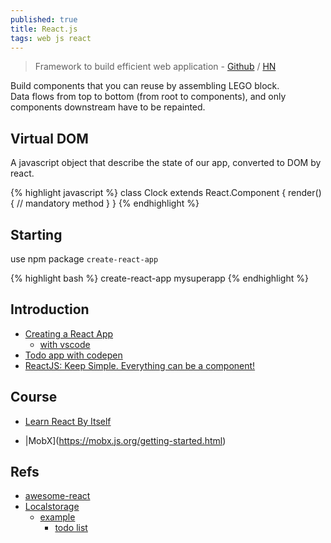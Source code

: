```yaml
---
published: true
title: React.js
tags: web js react
---
```

> Framework to build efficient web application - [Github](https://github.com/kay-is/react-from-zero) / [HN](https://news.ycombinator.com/item?id=17430059)

Build components that you can reuse by assembling LEGO block.   
Data flows from top to bottom (from root to components), and only components downstream have to be repainted.

## Virtual DOM
A javascript object that describe the state of our app, converted to DOM by react.

{% highlight javascript %}
class Clock extends React.Component {
	render() {	// mandatory method
    }
}
{% endhighlight %}

## Starting

use npm package `create-react-app`

{% highlight bash %}
create-react-app mysuperapp
{% endhighlight %}

## Introduction
- [Creating a React App](https://www.codecademy.com/articles/how-to-create-a-react-app)
	- [with vscode](https://vegibit.com/create-react-app-tutorial/)
- [Todo app with codepen](https://scotch.io/tutorials/create-a-simple-to-do-app-with-react)
- [ReactJS: Keep Simple. Everything can be a component!](https://speakerdeck.com/pedronauck/reactjs-keep-simple-everything-can-be-a-component)

## Course
- [Learn React By Itself](https://reactarmory.com/guides/learn-react-by-itself)

- |MobX](https://mobx.js.org/getting-started.html)

## Refs
- [awesome-react](https://github.com/enaqx/awesome-react)
- [Localstorage](https://www.npmjs.com/package/react-localstorage)
	- [example](https://react.rocks/tag/LocalStorage)
    	- [todo list](https://repeat-todo.surge.sh/)
